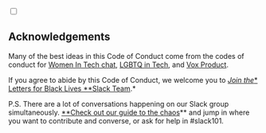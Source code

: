 <!-- APPLIED TO PARENT -->

<input type="checkbox" id="chck11" />

## Acknowledgements

<div class="onboarding__step-content">

Many of the best ideas in this Code of Conduct come from the codes of conduct for [Women In Tech chat](https://witchat.github.io/#codeofconduct), [LGBTQ in Tech](http://lgbtq.technology/coc.html), and [Vox Product](http://code-of-conduct.voxmedia.com/).

If you agree to abide by this Code of Conduct, we welcome you to [*Join the** Letters for Black Lives **Slack Team](http://slack-invite.lettersforblacklives.com/).*

P.S. There are a lot of conversations happening on our Slack group simultaneously. [**Check out our guide to the chaos](http://volunteers.lettersforblacklives.com/)** and jump in where you want to contribute and converse, or ask for help in #slack101.

</div>